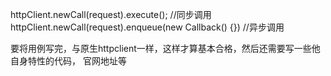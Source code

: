 httpClient.newCall(request).execute(); //同步调用
httpClient.newCall(request).enqueue(new Callback() {}) //异步调用

要将用例写完，与原生httpclient一样，这样才算基本合格，然后还需要写一些他自身特性的代码，
官网地址等

